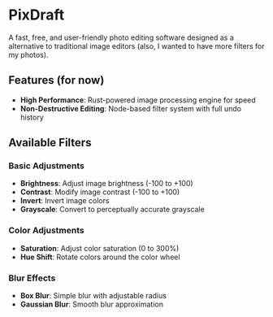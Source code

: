# PixDraft

A fast, free, and user-friendly photo editing software designed as a alternative to traditional image editors (also, I wanted to have more filters for my photos).

## Features (for now)

- **High Performance**: Rust-powered image processing engine for speed
- **Non-Destructive Editing**: Node-based filter system with full undo history

## Available Filters

### Basic Adjustments
- **Brightness**: Adjust image brightness (-100 to +100)
- **Contrast**: Modify image contrast (-100 to +100)
- **Invert**: Invert image colors
- **Grayscale**: Convert to perceptually accurate grayscale

### Color Adjustments
- **Saturation**: Adjust color saturation (0 to 300%)
- **Hue Shift**: Rotate colors around the color wheel

### Blur Effects
- **Box Blur**: Simple blur with adjustable radius
- **Gaussian Blur**: Smooth blur approximation


